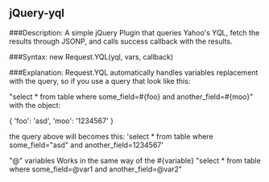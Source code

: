 jQuery-yql
-----------

###Description:
A simple jQuery Plugin that queries Yahoo's YQL, fetch the results through JSONP, and calls 
success callback with the results.

###Syntax:
new Request.YQL(yql, vars, callback)

###Explanation:
Request.YQL automatically handles variables replacement with the query, so if
you use a query that look like this:

"select * from table where some_field=#{foo} and another_field=#{moo}"
with the object:

{
  'foo': 'asd',
  'moo': '1234567'
}

the query above will becomes this:
'select * from table where some_field="asd"  and another_field=1234567'

"@" variables
Works in the same way of the #{variable}
"select * from table where some_field=@var1 and another_field=@var2"
